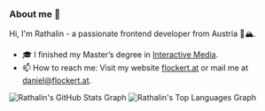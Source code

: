 ### About me 👋

Hi, I'm Rathalin - a passionate frontend developer from Austria 🐄🏔️.

- 🎓 I finished my Master’s degree in [Interactive Media](https://www.fh-ooe.at/campus-hagenberg/studiengaenge/master/interactive-media/).
- 📫 How to reach me: Visit my website [flockert.at](https://flockert.at/) or mail me at [daniel@flockert.at](mailto:daniel@flockert.at).

![Rathalin's GitHub Stats Graph](https://github-readme-stats.vercel.app/api?username=rathalin&show_icons=true&count_private=true&theme=transparent)
![Rathalin's Top Languages Graph](https://github-readme-stats.vercel.app/api/top-langs/?username=rathalin&layout=compact&hide=html&langs_count=10&theme=transparent)
